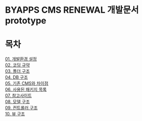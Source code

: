 BYAPPS CMS RENEWAL 개발문서 prototype
=====================================

# 목차

[01. 개발환경 설정](./01/set_environment.md)  
[02. 코딩 규약](./02/coding_convention.md)   
[03. 폴더 구조](./03/directories_structure.md)  
[04. DB 구조](./04/database_structure.md)  
[05. 기존 CMS와 차이점](./05/differences_original_cms.md)  
[06. 사용된 패키지 목록]()  
[07. 참고사이트]()  
[08. 모델 구조]()  
[09. 컨트롤러 구조]()  
[10. 뷰 구조]()  
